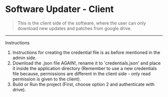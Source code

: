 # Software Updater - Client

> This is the client side of the software, where the user can only download new updates and patches from google drive.

---

Instructions

1. Instructions for creating the credential file is as before mentioned in the admin side.
1. Download the .json file AGAIN!, rename it to 'credentials.json' and place it inside the application directory (Remember to use a new credentials file because, permissions are different in the client side - only read permission is given to the client).
1. Build or Run the project (First, choose option 2 and authenticate with drive).
